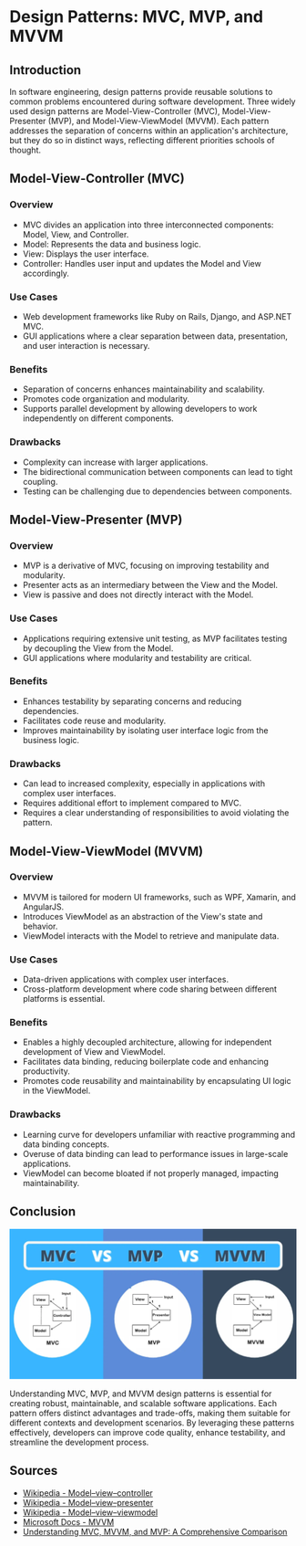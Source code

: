 # Design Patterns: MVC, MVP, and MVVM

## Introduction

In software engineering, design patterns provide reusable solutions to common problems encountered during software development. Three widely used design patterns are Model-View-Controller (MVC), Model-View-Presenter (MVP), and Model-View-ViewModel (MVVM). Each pattern addresses the separation of concerns within an application's architecture, but they do so in distinct ways, reflecting different priorities schools of thought.

## Model-View-Controller (MVC)

### Overview
- MVC divides an application into three interconnected components: Model, View, and Controller.
- Model: Represents the data and business logic.
- View: Displays the user interface.
- Controller: Handles user input and updates the Model and View accordingly.

### Use Cases
- Web development frameworks like Ruby on Rails, Django, and ASP.NET MVC.
- GUI applications where a clear separation between data, presentation, and user interaction is necessary.

### Benefits
- Separation of concerns enhances maintainability and scalability.
- Promotes code organization and modularity.
- Supports parallel development by allowing developers to work independently on different components.

### Drawbacks
- Complexity can increase with larger applications.
- The bidirectional communication between components can lead to tight coupling.
- Testing can be challenging due to dependencies between components.

## Model-View-Presenter (MVP)

### Overview
- MVP is a derivative of MVC, focusing on improving testability and modularity.
- Presenter acts as an intermediary between the View and the Model.
- View is passive and does not directly interact with the Model.

### Use Cases
- Applications requiring extensive unit testing, as MVP facilitates testing by decoupling the View from the Model.
- GUI applications where modularity and testability are critical.

### Benefits
- Enhances testability by separating concerns and reducing dependencies.
- Facilitates code reuse and modularity.
- Improves maintainability by isolating user interface logic from the business logic.

### Drawbacks
- Can lead to increased complexity, especially in applications with complex user interfaces.
- Requires additional effort to implement compared to MVC.
- Requires a clear understanding of responsibilities to avoid violating the pattern.

## Model-View-ViewModel (MVVM)

### Overview
- MVVM is tailored for modern UI frameworks, such as WPF, Xamarin, and AngularJS.
- Introduces ViewModel as an abstraction of the View's state and behavior.
- ViewModel interacts with the Model to retrieve and manipulate data.

### Use Cases
- Data-driven applications with complex user interfaces.
- Cross-platform development where code sharing between different platforms is essential.

### Benefits
- Enables a highly decoupled architecture, allowing for independent development of View and ViewModel.
- Facilitates data binding, reducing boilerplate code and enhancing productivity.
- Promotes code reusability and maintainability by encapsulating UI logic in the ViewModel.

### Drawbacks
- Learning curve for developers unfamiliar with reactive programming and data binding concepts.
- Overuse of data binding can lead to performance issues in large-scale applications.
- ViewModel can become bloated if not properly managed, impacting maintainability.

## Conclusion
![Patterns](.\DPs.png)

Understanding MVC, MVP, and MVVM design patterns is essential for creating robust, maintainable, and scalable software applications. Each pattern offers distinct advantages and trade-offs, making them suitable for different contexts and development scenarios. By leveraging these patterns effectively, developers can improve code quality, enhance testability, and streamline the development process.

## Sources

- [Wikipedia - Model–view–controller](https://en.wikipedia.org/wiki/Model%E2%80%93view%E2%80%93controller)
- [Wikipedia - Model–view–presenter](https://en.wikipedia.org/wiki/Model%E2%80%93view%E2%80%93presenter)
- [Wikipedia - Model–view–viewmodel](https://en.wikipedia.org/wiki/Model%E2%80%93view%E2%80%93viewmodel)
- [Microsoft Docs - MVVM](https://docs.microsoft.com/en-us/xamarin/xamarin-forms/enterprise-application-patterns/mvvm)
- [Understanding MVC, MVVM, and MVP: A Comprehensive Comparison](https://blog.stackademic.com/understanding-mvc-mvvm-and-mvp-a-comprehensive-comparison-324fd6e3c730)
